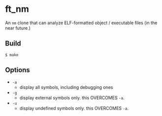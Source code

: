 # ft_nm

An `nm` clone that can analyze ELF-formatted object / executable files
(in the near future.)

## Build

`$ make`

## Options

- `-a`
  - display all symbols, including debugging ones
- `-g`
  - display external symbols only. this OVERCOMES `-a`.
- `-u`
  - display undefined symbols only. this OVERCOMES `-a`.
